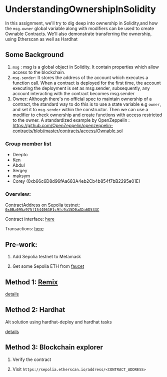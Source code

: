 # UnderstandingOwnershipInSolidity

In this assignment, we'll try to dig deep into ownership in Solidity,and how the `msg.owner` global variable along with modifiers can be used to create Ownable Contracts. We'll also demonstrate transferring the ownership, using Etherscan as well as Hardhat

## Some Background

1. `msg` : msg is a global object in Solidity. It contain properties which allow access to the blockchain.
2. `msg.sender`: It stores the address of the account which executes a function call. When a contract is deployed for the first time, the account executing the deployment is set as msg.sender, subsequently, any account interacting with the contract becomes msg.sender
3. Owner: Although there's no official spec to maintain ownership of a contract, the standard way to do this is to use a state variable e.g `owner`, and set it to `msg.sender` within the constructor. Then we can use a modifier to check ownership and create functions with access restricted to the owner. A standardized example by OpenZeppelin : https://github.com/OpenZeppelin/openzeppelin-contracts/blob/master/contracts/access/Ownable.sol

### Group member list

- Deepto
- Ken
- Abdul
- Sergey
- maksym
- Corey (0xb66c6D8d96fAa683A4eb2Cb4b854f7bB2295e01E)

### Overview:

ContractAddress on Sepolia testnet: [`0x0Ba095a975f1544061E1c9fc9a15D0aADa6D533C`](https://sepolia.etherscan.io/address/0x0ba095a975f1544061e1c9fc9a15d0aada6d533c)

Contract interface: [here](contracts/interfaces/IHelloWorld.sol)

Transactions: [here](transactions.md)

## Pre-work:

1. Add Sepolia testnet to Metamask

2. Get some Sepolia ETH from [faucet](https://sepoliafaucet.com/)

## Method 1: [Remix](https://remix.ethereum.org)

[details](remix.md)

## Method 2: Hardhat

Alt solution using hardhat-deploy and hardhat tasks

[details](hh.md)

## Method 3: Blockchain explorer

1. Verify the contract

2. Visit `https://sepolia.etherscan.io/address/<CONTRACT_ADDRESS>`
